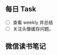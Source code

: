 ## 每日 Task
- [ ] 查看 weekly 并总结
- [ ] 关注头像缓存问题。

## 微信读书笔记
<!-- start of weread -->
<!-- end of weread -->